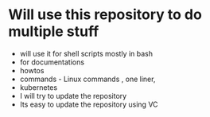 # Will use this repository to do multiple stuff
- will use it for shell scripts mostly in bash
- for documentations
- howtos
- commands - Linux commands , one liner,
- kubernetes 
- I will try to update the repository 
- Its easy to update the repository using VC